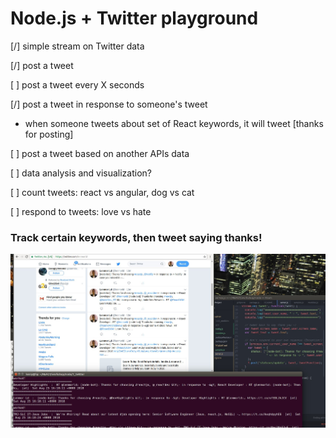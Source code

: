 # Node.js + Twitter playground

[/] simple stream on Twitter data

[/] post a tweet

[ ] post a tweet every X seconds

[/] post a tweet in response to someone's tweet

- when someone tweets about set of React keywords, it will tweet [thanks for posting]

[ ] post a tweet based on another APIs data

[ ] data analysis and visualization?

[ ] count tweets: react vs angular, dog vs cat

[ ] respond to tweets: love vs hate



### Track certain keywords, then tweet saying thanks!
![Post a tweet in reponse to someone](https://raw.githubusercontent.com/lenmorld/node_30/1_twitter/1_twitter/twitter_bot_1.jpg)
